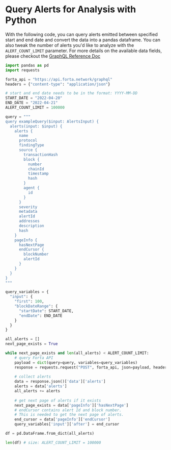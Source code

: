 # Query Alerts for Analysis with Python

With the following code, you can query alerts emitted between specified start and end date and convert the data into a pandas dataframe.
You can also tweak the number of alerts you'd like to analyze with the `ALERT_COUNT_LIMIT` parameter. 
For more details on the available data fields, please checkout the [GraphQL Reference Doc](https://docs.forta.network/en/latest/forta-api-reference/)

```python
import pandas as pd
import requests

forta_api = "https://api.forta.network/graphql"
headers = {"content-type": "application/json"}

# start and end date needs to be in the format: YYYY-MM-DD
START_DATE = "2022-04-20"
END_DATE = "2022-04-21"
ALERT_COUNT_LIMIT = 100000

query = """
query exampleQuery($input: AlertsInput) {
  alerts(input: $input) {
    alerts {
      name
      protocol
      findingType
      source {
        transactionHash
        block {
          number
          chainId
          timestamp
          hash
        }
        agent {
          id
        }
      }
      severity
      metadata
      alertId
      addresses
      description
      hash
    }
    pageInfo {
      hasNextPage
      endCursor {
        blockNumber
        alertId
      }
    }
  }
}
"""

query_variables = {
  "input": {
    "first": 100,
    "blockDateRange": {
      "startDate": START_DATE,
      "endDate": END_DATE
    }
  }
}

all_alerts = []
next_page_exists = True

while next_page_exists and len(all_alerts) < ALERT_COUNT_LIMIT:
    # query Forta API
    payload = dict(query=query, variables=query_variables)
    response = requests.request("POST", forta_api, json=payload, headers=headers)
    
    # collect alerts
    data = response.json()['data']['alerts']
    alerts = data['alerts']
    all_alerts += alerts
    
    # get next page of alerts if it exists
    next_page_exists = data['pageInfo']['hasNextPage']
    # endCursor contains alert Id and block number.
    # This is needed to get the next page of alerts. 
    end_cursor = data['pageInfo']['endCursor']
    query_variables['input']['after'] = end_cursor

df = pd.DataFrame.from_dict(all_alerts)

len(df) # size: ALERT_COUNT_LIMIT = 100000
```

